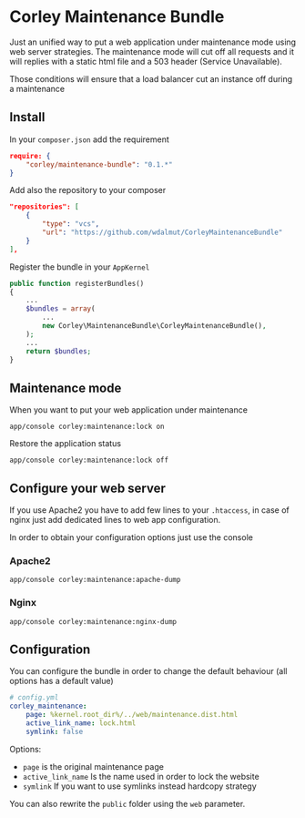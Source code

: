# Corley Maintenance Bundle

Just an unified way to put a web application under maintenance mode using web server strategies. The maintenance
mode will cut off all requests and it will replies with a static html file and a 503 header (Service Unavailable).

Those conditions will ensure that a load balancer cut an instance off during a maintenance

## Install

In your `composer.json` add the requirement

```json
require: {
    "corley/maintenance-bundle": "0.1.*"
}
```

Add also the repository to your composer

```json
"repositories": [
    {
        "type": "vcs",
        "url": "https://github.com/wdalmut/CorleyMaintenanceBundle"
    }
],
```

Register the bundle in your `AppKernel`

```php
public function registerBundles()
{
    ...
    $bundles = array(
        ...
        new Corley\MaintenanceBundle\CorleyMaintenanceBundle(),
    );
    ...
    return $bundles;
}
```

## Maintenance mode

When you want to put your web application under maintenance

```shell
app/console corley:maintenance:lock on
```

Restore the application status

```shell
app/console corley:maintenance:lock off
```

## Configure your web server

If you use Apache2 you have to add few lines to your `.htaccess`, in case of nginx just add dedicated
lines to web app configuration.

In order to obtain your configuration options just use the console

### Apache2

```shell
app/console corley:maintenance:apache-dump
```
### Nginx

```shell
app/console corley:maintenance:nginx-dump
```

## Configuration

You can configure the bundle in order to change the default behaviour (all options has a default value)

```yml
# config.yml
corley_maintenance:
    page: %kernel.root_dir%/../web/maintenance.dist.html
    active_link_name: lock.html
    symlink: false
```

Options:

* `page` is the original maintenance page
* `active_link_name` Is the name used in order to lock the website
* `symlink` If you want to use symlinks instead hardcopy strategy

You can also rewrite the `public` folder using the `web` parameter.


